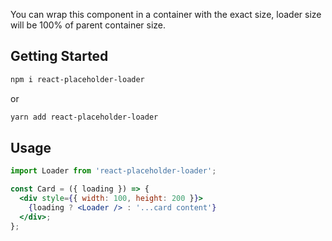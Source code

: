 You can wrap this component in a container with the exact size, loader size will be 100% of parent container size.

## Getting Started

```sh
npm i react-placeholder-loader
```

or

```sh
yarn add react-placeholder-loader
```

## Usage

```jsx
import Loader from 'react-placeholder-loader';

const Card = ({ loading }) => {
  <div style={{ width: 100, height: 200 }}>
    {loading ? <Loader /> : '...card content'}
  </div>;
};
```

